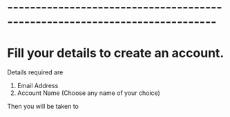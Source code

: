 # ---------------------------------------------------------------------------
# Fill your details to create an account. 

Details required are 
  1. Email Address 
  2. Account Name (Choose any name of your choice)

Then you will be taken to 